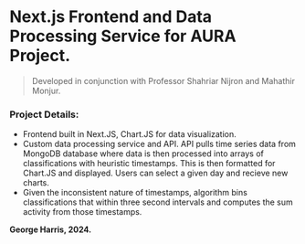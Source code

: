 # Next.js Frontend and Data Processing Service for AURA Project.

> Developed in conjunction with Professor Shahriar Nijron and Mahathir Monjur.

### Project Details:
* Frontend built in Next.JS, Chart.JS for data visualization.
* Custom data processing service and API. API pulls time series data from MongoDB database where data is then processed into arrays of classifications with heuristic timestamps. This is then formatted for Chart.JS and displayed. Users can select a given day and recieve new charts.
* Given the inconsistent nature of timestamps, algorithm bins classifications that within three second intervals and computes the sum activity from those timestamps.

  
**George Harris, 2024.**

